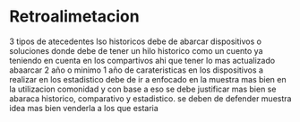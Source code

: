 # Retroalimetacion
3 tipos de atecedentes 
lso historicos debe de abarcar dispositivos o soluciones donde debe de tener un hilo historico como un cuento ya teniendo en cuenta en los compartivos ahi que tener lo mas actualizado abaarcar 2 año o minimo 1 año de carateristicas en los dispositivos a realizar en los estadistico debe de ir a enfocado en la muestra mas bien en la utilizacion comonidad y con base a eso se debe justificar mas bien se abaraca historico, comparativo y estadistico. se deben de defender muestra idea mas bien venderla a los que estaria 